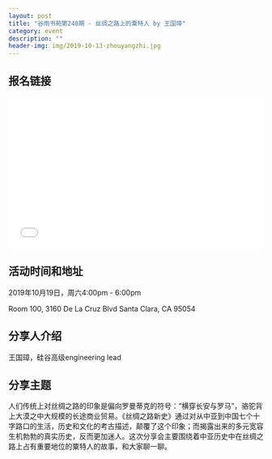 ```yaml
---
layout: post
title: "谷雨书苑第240期 - 丝绸之路上的粟特人 by 王国璋"
category: event
description: ""
header-img: img/2019-10-13-zhouyangzhi.jpg
---
```


## 报名链接
<div style="width:100%; text-align:left;" ><iframe src="//eventbrite.com/tickets-external?eid=76718905311&ref=etckt" frameborder="0" height="300" width="100%" vspace="0" hspace="0" marginheight="5" marginwidth="5" scrolling="auto" allowtransparency="true"></iframe></div>

## 活动时间和地址
2019年10月19日，周六4:00pm - 6:00pm

Room 100, 3160 De La Cruz Blvd Santa Clara, CA 95054

## 分享人介绍
王国璋，硅谷高级engineering lead

## 分享主题
人们传统上对丝绸之路的印象是偏向罗曼蒂克的符号：“横穿长安与罗马”，骆驼背上大漠之中大规模的长途商业贸易。《丝绸之路新史》通过对从中亚到中国七个十字路口的生活，历史和文化的考古描述，颠覆了这个印象；而揭露出来的多元宽容生机勃勃的真实历史，反而更加迷人。这次分享会主要围绕着中亚历史中在丝绸之路上占有重要地位的粟特人的故事，和大家聊一聊。
